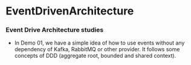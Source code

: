 # EventDrivenArchitecture
### Event Drive Architecture studies

* In Demo 01, we have a simple idea of how to use events without any dependency of Kafka, RabbitMQ or other provider. It follows some concepts of DDD (aggregate root, bounded and shared context).
